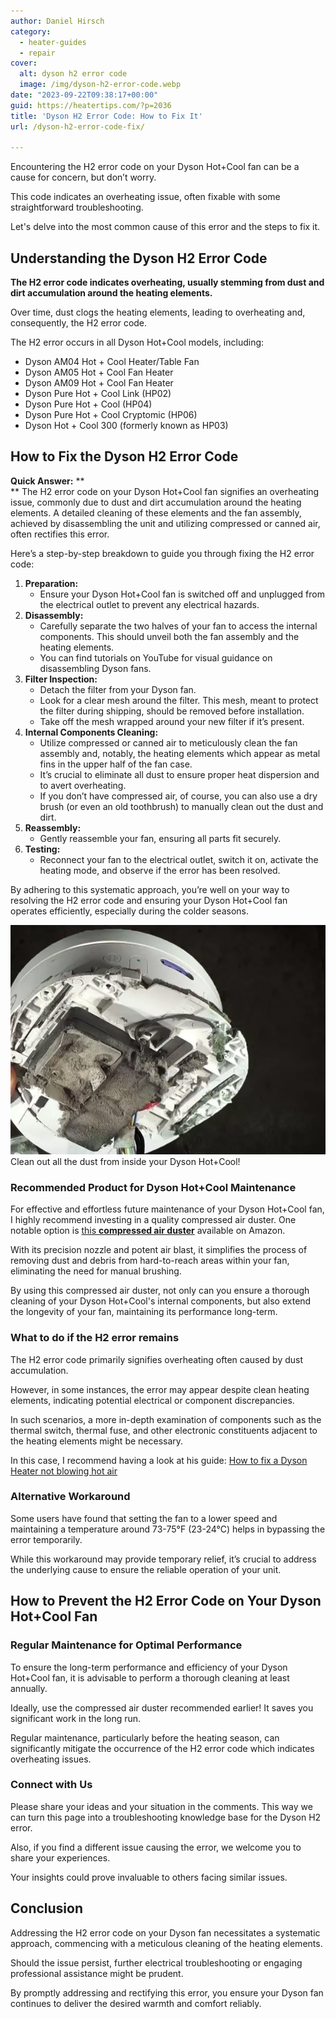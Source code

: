 ```yaml
---
author: Daniel Hirsch
category:
  - heater-guides
  - repair
cover:
  alt: dyson h2 error code
  image: /img/dyson-h2-error-code.webp
date: "2023-09-22T09:38:17+00:00"
guid: https://heatertips.com/?p=2036
title: 'Dyson H2 Error Code: How to Fix It'
url: /dyson-h2-error-code-fix/

---
```

Encountering the H2 error code on your Dyson Hot+Cool fan can be a cause for concern, but don’t worry.

This code indicates an overheating issue, often fixable with some straightforward troubleshooting.

Let's delve into the most common cause of this error and the steps to fix it.

## Understanding the Dyson H2 Error Code

**The H2 error code indicates overheating, usually stemming from dust and dirt accumulation around the heating elements.**

Over time, dust clogs the heating elements, leading to overheating and, consequently, the H2 error code.

The H2 error occurs in all Dyson Hot+Cool models, including:

- Dyson AM04 Hot + Cool Heater/Table Fan
- Dyson AM05 Hot + Cool Fan Heater
- Dyson AM09 Hot + Cool Fan Heater
- Dyson Pure Hot + Cool Link (HP02)
- Dyson Pure Hot + Cool (HP04)
- Dyson Pure Hot + Cool Cryptomic (HP06)
- Dyson Hot + Cool 300 (formerly known as HP03)

## How to Fix the Dyson H2 Error Code

**Quick Answer:**  **  
** The H2 error code on your Dyson Hot+Cool fan signifies an overheating issue, commonly due to dust and dirt accumulation around the heating elements. A detailed cleaning of these elements and the fan assembly, achieved by disassembling the unit and utilizing compressed or canned air, often rectifies this error.

Here’s a step-by-step breakdown to guide you through fixing the H2 error code:

1. **Preparation:**
   - Ensure your Dyson Hot+Cool fan is switched off and unplugged from the electrical outlet to prevent any electrical hazards.
1. **Disassembly:**
   - Carefully separate the two halves of your fan to access the internal components. This should unveil both the fan assembly and the heating elements.
   - You can find tutorials on YouTube for visual guidance on disassembling Dyson fans.
1. **Filter Inspection:**
   - Detach the filter from your Dyson fan.
   - Look for a clear mesh around the filter. This mesh, meant to protect the filter during shipping, should be removed before installation.
   - Take off the mesh wrapped around your new filter if it’s present.
1. **Internal Components Cleaning:**
   - Utilize compressed or canned air to meticulously clean the fan assembly and, notably, the heating elements which appear as metal fins in the upper half of the fan case.
   - It’s crucial to eliminate all dust to ensure proper heat dispersion and to avert overheating.
   - If you don’t have compressed air, of course, you can also use a dry brush (or even an old toothbrush) to manually clean out the dust and dirt.
1. **Reassembly:**
   - Gently reassemble your fan, ensuring all parts fit securely.
1. **Testing:**
   - Reconnect your fan to the electrical outlet, switch it on, activate the heating mode, and observe if the error has been resolved.

By adhering to this systematic approach, you’re well on your way to resolving the H2 error code and ensuring your Dyson Hot+Cool fan operates efficiently, especially during the colder seasons.

![dyson hot cool dust in internal components](/img/dyson-hot-cool-heater-dust-internal-components.webp)Clean out all the dust from inside your Dyson Hot+Cool!

### Recommended Product for Dyson Hot+Cool Maintenance

For effective and effortless future maintenance of your Dyson Hot+Cool fan, I highly recommend investing in a quality compressed air duster. One notable option is [this **compressed air duster**](https://www.amazon.com/Compressed-Cleaning-Replace-Duster-Keyboard-Cleaner-PC-Cleaning-Rechargeable-3-Speeds-95000RPM/dp/B0C7GBRBQH?__mk_de_DE=%C3%85M%C3%85%C5%BD%C3%95%C3%91&crid=3FAOTIESC0GKY&keywords=compressed%2Bair&qid=1695373817&sprefix=compressed%2Bair%2Caps%2C96&sr=8-6&th=1&linkCode=ll1&tag=heatertips-20&linkId=9fa1112c66988aba324e8126f70acac1&language=en_US&ref_=as_li_ss_tl) available on Amazon.

With its precision nozzle and potent air blast, it simplifies the process of removing dust and debris from hard-to-reach areas within your fan, eliminating the need for manual brushing.

By using this compressed air duster, not only can you ensure a thorough cleaning of your Dyson Hot+Cool's internal components, but also extend the longevity of your fan, maintaining its performance long-term.

### What to do if the H2 error remains

The H2 error code primarily signifies overheating often caused by dust accumulation.

However, in some instances, the error may appear despite clean heating elements, indicating potential electrical or component discrepancies.

In such scenarios, a more in-depth examination of components such as the thermal switch, thermal fuse, and other electronic constituents adjacent to the heating elements might be necessary.

In this case, I recommend having a look at his guide: [How to fix a Dyson Heater not blowing hot air](/how-to-fix-a-dyson-heater-not-blowing-hot-air/)

### Alternative Workaround

Some users have found that setting the fan to a lower speed and maintaining a temperature around 73-75°F (23-24°C) helps in bypassing the error temporarily.

While this workaround may provide temporary relief, it’s crucial to address the underlying cause to ensure the reliable operation of your unit.

## How to Prevent the H2 Error Code on Your Dyson Hot+Cool Fan

### Regular Maintenance for Optimal Performance

To ensure the long-term performance and efficiency of your Dyson Hot+Cool fan, it is advisable to perform a thorough cleaning at least annually.

Ideally, use the compressed air duster recommended earlier! It saves you significant work in the long run.

Regular maintenance, particularly before the heating season, can significantly mitigate the occurrence of the H2 error code which indicates overheating issues.

### Connect with Us

Please share your ideas and your situation in the comments. This way we can turn this page into a troubleshooting knowledge base for the Dyson H2 error.

Also, if you find a different issue causing the error, we welcome you to share your experiences.

Your insights could prove invaluable to others facing similar issues.

## Conclusion

Addressing the H2 error code on your Dyson fan necessitates a systematic approach, commencing with a meticulous cleaning of the heating elements.

Should the issue persist, further electrical troubleshooting or engaging professional assistance might be prudent.

By promptly addressing and rectifying this error, you ensure your Dyson fan continues to deliver the desired warmth and comfort reliably.

